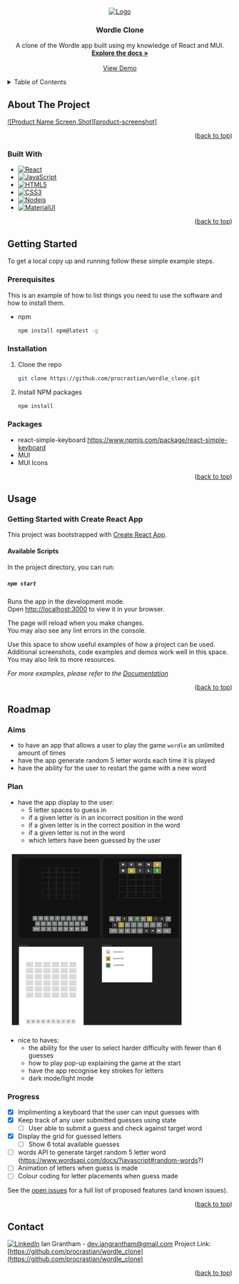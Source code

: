 <a name="readme-top"></a>

<!-- PROJECT LOGO -->
<br />
<div align="center">
  <a href="https://github.com/procrastian/wordle_clone">
    <img src="images/logo.png" alt="Logo" width="80" height="80">
  </a>
<h3 align="center">Wordle Clone</h3>
  <p align="center">
    A clone of the Wordle app built using my knowledge of React and MUI.
    <br />
    <a href="https://github.com/procrastian/wordle_clone"><strong>Explore the docs »</strong></a>
    <br />
    <br />
    <a href="https://github.com/procrastian/wordle_clone">View Demo</a>
  </p>
</div>

<!-- TABLE OF CONTENTS -->
<details>
  <summary>Table of Contents</summary>
  <ol>
    <li>
      <a href="#about-the-project">About The Project</a>
      <ul>
        <li><a href="#built-with">Built With</a></li>
      </ul>
    </li>
    <li>
      <a href="#getting-started">Getting Started</a>
      <ul>
        <li><a href="#prerequisites">Prerequisites</a></li>
        <li><a href="#installation">Installation</a></li>
      </ul>
    </li>
    <li><a href="#usage">Usage</a></li>
    <li><a href="#roadmap">Roadmap</a></li>
    <li><a href="#contact">Contact</a></li>
  </ol>
</details>

<!-- ABOUT THE PROJECT -->

## About The Project

[![Product Name Screen Shot][product-screenshot]](https://example.com)

<p align="right">(<a href="#readme-top">back to top</a>)</p>

### Built With

- [![React][React.js]][React-url]
- [![JavaScript][JavaScript.js]][JavaScript-url]
- [![HTML5][HTML5.js]][HTML5-url]
- [![CSS3][CSS3.js]][CSS3-url]
- [![Nodejs][Nodejs.js]][Nodejs-url]
- [![MaterialUI][MaterialUI.js]][MaterialUI-url]

<p align="right">(<a href="#readme-top">back to top</a>)</p>

<!-- GETTING STARTED -->

## Getting Started

To get a local copy up and running follow these simple example steps.

### Prerequisites

This is an example of how to list things you need to use the software and how to install them.

- npm
  ```sh
  npm install npm@latest -g
  ```

### Installation

1. Clone the repo
   ```sh
   git clone https://github.com/procrastian/wordle_clone.git
   ```
2. Install NPM packages
   ```sh
   npm install
   ```

### Packages

- react-simple-keyboard
   <https://www.npmjs.com/package/react-simple-keyboard>
- MUI
- MUI Icons

<p align="right">(<a href="#readme-top">back to top</a>)</p>

<!-- USAGE EXAMPLES -->

## Usage

### Getting Started with Create React App

This project was bootstrapped with [Create React App](https://github.com/facebook/create-react-app).

#### Available Scripts

In the project directory, you can run:

##### `npm start`

Runs the app in the development mode.\
Open [http://localhost:3000](http://localhost:3000) to view it in your browser.

The page will reload when you make changes.\
You may also see any lint errors in the console.

Use this space to show useful examples of how a project can be used. Additional screenshots, code examples and demos work well in this space. You may also link to more resources.

_For more examples, please refer to the [Documentation](https://example.com)_

<p align="right">(<a href="#readme-top">back to top</a>)</p>

<!-- ROADMAP -->

## Roadmap

### Aims

- to have an app that allows a user to play the game `wordle` an unlimited amount of times
- have the app generate random 5 letter words each time it is played
- have the ability for the user to restart the game with a new word

### Plan

- have the app display to the user:
  - 5 letter spaces to guess in
  - if a given letter is in an incorrect position in the word
  - if a given letter is in the correct position in the word
  - if a given letter is not in the word
  - which letters have been guessed by the user

<img src="images/../src/images/Figma_screenshot.png" alt="figma plan" width="400" height="400">

- nice to haves:
  - the ability for the user to select harder difficulty with fewer than 6 guesses
  - how to play pop-up explaining the game at the start
  - have the app recognise key strokes for letters
  - dark mode/light mode

### Progress

- [x] Implimenting a keyboard that the user can input guesses with
- [x] Keep track of any user submitted guesses using state
  - [ ] User able to submit a guess and check against target word
- [x] Display the grid for guessed letters
  - [ ] Show 6 total available guesses
- [ ] words API to generate target random 5 letter word (<https://www.wordsapi.com/docs/?javascript#random-words>?)
- [ ] Animation of letters when guess is made
- [ ] Colour coding for letter placements when guess made

See the [open issues](https://github.com/procrastian/wordle_clone/issues) for a full list of proposed features (and known issues).

<p align="right">(<a href="#readme-top">back to top</a>)</p>

<!-- CONTACT -->

## Contact

[![LinkedIn][linkedin-shield]][linkedin-url]
Ian Grantham - dev.iangrantham@gmail.com
Project Link: [https://github.com/procrastian/wordle_clone](https://github.com/procrastian/wordle_clone)

<p align="right">(<a href="#readme-top">back to top</a>)</p>

<!-- MARKDOWN LINKS & IMAGES -->

[linkedin-shield]: https://img.shields.io/badge/-LinkedIn-black.svg?style=for-the-badge&logo=linkedin&colorB=0A66C2
[linkedin-url]: https://linkedin.com/in/dev-ian-grantham
[React.js]: https://img.shields.io/badge/React-20232A?style=for-the-badge&logo=react&logoColor=61DAFB
[React-url]: https://reactjs.org/
[JavaScript.js]: https://img.shields.io/badge/JavaScript-20232A?style=for-the-badge&logo=javascript
[JavaScript-url]: https://www.javascript.com/
[HTML5.js]: https://img.shields.io/badge/HTML5-20232A?style=for-the-badge&logo=html5&logoColor=E34F26
[HTML5-url]: https://html.com/
[CSS3.js]: https://img.shields.io/badge/CSS3-20232A?style=for-the-badge&logo=css3&logoColor=1572B6
[CSS3-url]: https://developer.mozilla.org/en-US/docs/Web/CSS
[Nodejs.js]: https://img.shields.io/badge/node.js-20232A?style=for-the-badge&logo=nodedotjs&logoColor=339933
[Nodejs-url]: https://nodejs.org/en
[MaterialUI.js]: https://img.shields.io/badge/mui-20232A?style=for-the-badge&logo=mui&logoColor=007FFF
[MaterialUI-url]: https://mui.com/
